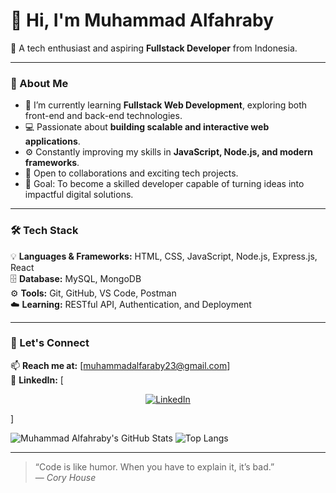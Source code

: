 # 👋 Hi, I'm Muhammad Alfahraby  
🚀 A tech enthusiast and aspiring **Fullstack Developer** from Indonesia.  

---

### 🧠 About Me  
- 🌱 I’m currently learning **Fullstack Web Development**, exploring both front-end and back-end technologies.  
- 💻 Passionate about **building scalable and interactive web applications**.  
- ⚙️ Constantly improving my skills in **JavaScript, Node.js, and modern frameworks**.  
- 🤝 Open to collaborations and exciting tech projects.  
- 🎯 Goal: To become a skilled developer capable of turning ideas into impactful digital solutions.  

---

### 🛠️ Tech Stack  
💡 **Languages & Frameworks:** HTML, CSS, JavaScript, Node.js, Express.js, React  
🗄️ **Database:** MySQL, MongoDB  
⚙️ **Tools:** Git, GitHub, VS Code, Postman  
☁️ **Learning:** RESTful API, Authentication, and Deployment  

---

### 💬 Let's Connect  
📫 **Reach me at:** [muhammadalfaraby23@gmail.com]  
💼 **LinkedIn:** [<p align="center">
  <a href="https://www.linkedin.com/in/muhammad-alfaraby-candra-8b0795383">
    <img src="https://img.shields.io/badge/LinkedIn-Profile-blue?logo=linkedin&logoColor=white&style=for-the-badge" alt="LinkedIn"/>
  </a>
</p>
]  

![Muhammad Alfahraby's GitHub Stats](https://github-readme-stats.vercel.app/api?username=AlfarabyCVD&show_icons=true&theme=react&hide_border=true&bg_color=0D1117)
![Top Langs](https://github-readme-stats.vercel.app/api/top-langs/?username=AlfarabyCVD&layout=compact&theme=react&hide_border=true&bg_color=0D1117)



---

> “Code is like humor. When you have to explain it, it’s bad.”  
> — *Cory House*  

